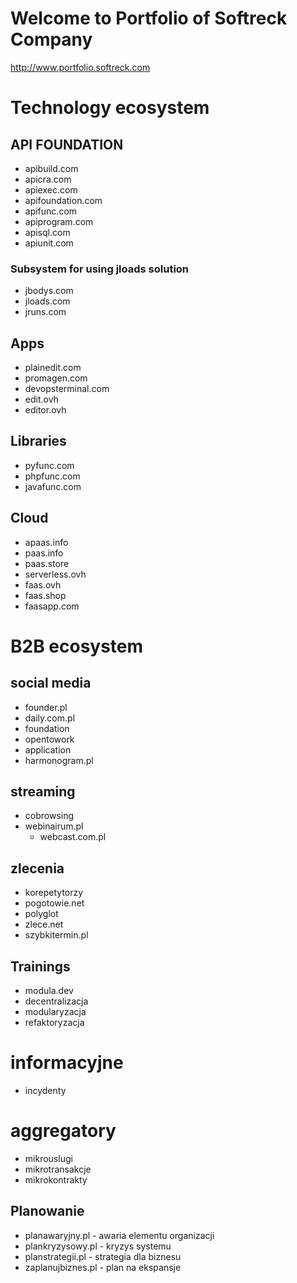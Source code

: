 # Welcome to Portfolio of Softreck Company
http://www.portfolio.softreck.com

# Technology ecosystem

## API FOUNDATION

+ apibuild.com
+ apicra.com
+ apiexec.com
+ apifoundation.com
+ apifunc.com
+ apiprogram.com
+ apisql.com
+ apiunit.com


### Subsystem for using jloads solution
+ jbodys.com
+ jloads.com
+ jruns.com

## Apps
+ plainedit.com
+ promagen.com
+ devopsterminal.com
+ edit.ovh
+ editor.ovh


## Libraries

+ pyfunc.com
+ phpfunc.com
+ javafunc.com

## Cloud

+ apaas.info
+ paas.info
+ paas.store
+ serverless.ovh
+ faas.ovh
+ faas.shop
+ faasapp.com



# B2B ecosystem

## social media
+ founder.pl
+ daily.com.pl
+ foundation
+ opentowork
+ application
+ harmonogram.pl


## streaming
+ cobrowsing
+ webinairum.pl
  + webcast.com.pl

## zlecenia
+ korepetytorzy
+ pogotowie.net
+ polyglot
+ zlece.net
+ szybkitermin.pl

## Trainings

+ modula.dev
+ decentralizacja
+ modularyzacja
+ refaktoryzacja



# informacyjne

+ incydenty


# aggregatory

+ mikrouslugi
+ mikrotransakcje
+ mikrokontrakty


## Planowanie


+ planawaryjny.pl - awaria elementu organizacji
+ plankryzysowy.pl - kryzys systemu
+ planstrategii.pl - strategia dla biznesu
+ zaplanujbiznes.pl - plan na ekspansje

